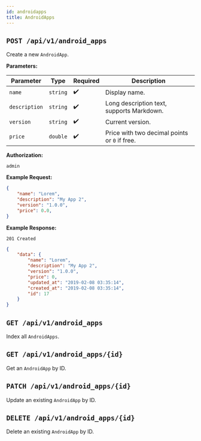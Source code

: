 ```yaml
---
id: androidapps
title: AndroidApps
---
```


## `POST /api/v1/android_apps`

Create a new `AndroidApp`.

**Parameters:**

| Parameter     | Type     | Required | Description                                   |
| ------------- | -------- | -------- | --------------------------------------------- |
| `name`        | `string` | ✔️       | Display name.                                 |
| `description` | `string` | ✔️       | Long description text, supports Markdown.     |
| `version`     | `string` | ✔️       | Current version.                              |
| `price`       | `double` | ✔️       | Price with two decimal points or `0` if free. |

**Authorization:**

`admin`

**Example Request:**

```json
{
    "name": "Lorem",
    "description": "My App 2",
    "version": "1.0.0",
    "price": 0.0,
}
```

**Example Response:**

```http
201 Created
```

```json
{
    "data": {
        "name": "Lorem",
        "description": "My App 2",
        "version": "1.0.0",
        "price": 0,
        "updated_at": "2019-02-08 03:35:14",
        "created_at": "2019-02-08 03:35:14",
        "id": 17
    }
}
```

## `GET /api/v1/android_apps`

Index all `AndroidApps`.

## `GET /api/v1/android_apps/{id}`

Get an `AndroidApp` by ID.

## `PATCH /api/v1/android_apps/{id}`

Update an existing `AndroidApp` by ID.

## `DELETE /api/v1/android_apps/{id}`

Delete an existing `AndroidApp` by ID.
